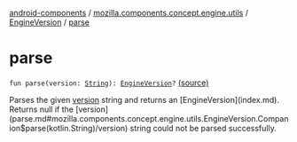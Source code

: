 [android-components](../../index.md) / [mozilla.components.concept.engine.utils](../index.md) / [EngineVersion](index.md) / [parse](./parse.md)

# parse

`fun parse(version: `[`String`](https://kotlinlang.org/api/latest/jvm/stdlib/kotlin/-string/index.html)`): `[`EngineVersion`](index.md)`?` [(source)](https://github.com/mozilla-mobile/android-components/blob/master/components/concept/engine/src/main/java/mozilla/components/concept/engine/utils/EngineVersion.kt#L70)

Parses the given [version](parse.md#mozilla.components.concept.engine.utils.EngineVersion.Companion$parse(kotlin.String)/version) string and returns an [EngineVersion](index.md). Returns null if the [version](parse.md#mozilla.components.concept.engine.utils.EngineVersion.Companion$parse(kotlin.String)/version) string could
not be parsed successfully.

